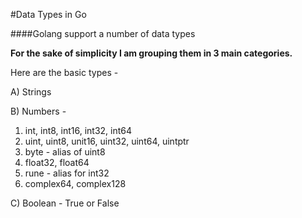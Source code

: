 #Data Types in Go

####Golang support a number of data types

**For the sake of simplicity I am grouping them in 3 main categories.**

Here are the basic types -

A) Strings

B) Numbers -
1) int, int8, int16, int32, int64
2) uint, uint8, unit16, uint32, uint64, uintptr
3) byte - alias of uint8
4) float32, float64
5) rune - alias for int32
6) complex64, complex128

C) Boolean - True or False
